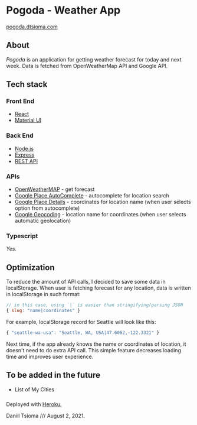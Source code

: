 # Pogoda - Weather App 

[pogoda.dtsioma.com](http://pogoda.dtsioma.com)

## About

*Pogoda* is an application for getting weather forecast for today and next week. Data is fetched from OpenWeatherMap API and Google API. 

## Tech stack

### Front End

* [React](https://reactjs.org)
* [Material UI](https://material-ui.com)

### Back End 

* [Node.js](https://nodejs.org/en/)
* [Express](https://expressjs.com)
* [REST API](https://restfulapi.net)

### APIs

* [OpenWeatherMAP](https://openweathermap.org/api) - get forecast
* [Google Place AutoComplete](https://developers.google.com/maps/documentation/places/web-service/autocomplete) - autocomplete for location search
* [Google Place Details](https://developers.google.com/maps/documentation/places/web-service/details) - coordinates for location name (when user selects option from autocomplete)
* [Google Geocoding](https://developers.google.com/maps/documentation/geocoding/overview) - location name for coordinates (when user selects automatic geolocation)

### Typescript

*Yes.*

## Optimization

To reduce the amount of API calls, I decided to save some data in localStorage. When user is fetching forecast for any location, data is written in localStorage in such format: 
```javascript
// in this case, using `|` is easier than stringifying/parsing JSON
{ slug: "name|coordinates" }
```
For example, localStorage record for Seattle will look like this:
```javascript  
{ "seattle-wa-usa": "Seattle, WA, USA|47.6062,-122.3321" }
```
Next time, if the app already knows the name or coordinates of location, it doesn't need to do extra API call. This simple feature decreases loading time and improves user experience.

## To be added in the future

* List of My Cities

###
Deployed with [Heroku.](https://www.heroku.com)

Daniil Tsioma /// August 2, 2021.
